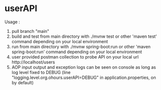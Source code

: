 # userAPI

Usage :

1. pull branch "main"
2. build and test from main directory with ./mvnw test or other 'maven test' command depending on your local environment
3. run from main directory with ./mvnw spring-boot:run or other 'maven spring-boot:run' command depending on your local environment
4. user provided postman collection to probe API on your local url http://localhost/users
5. AOP input output and exception logs can be seen on console as long as log level fixed to DEBUG (line "logging.level.org.ohours.userAPI=DEBUG" in application.properties, on by default)

